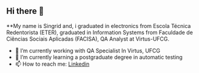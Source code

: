 ## Hi there 👋


**My name is Singrid and, i graduated in electronics from Escola Técnica Redentorista (ETER), graduated in Information Systems from Faculdade de Ciências Sociais Aplicadas (FACISA), QA Analyst at Virtus-UFCG.

- 🔭 I’m currently working with QA Specialist In Virtus, UFCG
- 🌱 I’m currently learning a postgraduate degree in automatic testing
- 📫 How to reach me: [Linkedin](https://www.linkedin.com/in/singrid-camelo-palmeira-ctfl-b2b0b0a2/)
